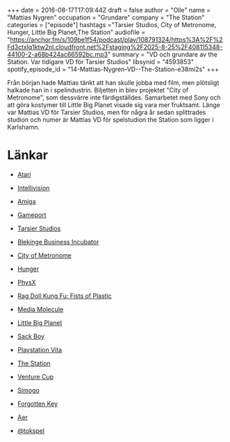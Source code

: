 +++
date = 2016-08-17T17:09:44Z
draft = false
author = "Olle"
name = "Mattias Nygren"
occupation = "Grundare"
company = "The Station"
categories = ["episode"]
hashtags ="Tarsier Studios, City of Metronome, Hunger, Little Big Planet,The Station"
audiofile = "https://anchor.fm/s/109be1f54/podcast/play/108791324/https%3A%2F%2Fd3ctxlq1ktw2nl.cloudfront.net%2Fstaging%2F2025-8-25%2F408115348-44100-2-a68b424ac66592bc.mp3"
summary = "VD och grundare av the Station. Var tidigare VD för Tarsier Studios"
libsynid = "4593853"
spotify_episode_id = "14-Mattias-Nygren-VD--The-Station-e38mi2s"
+++

Från början hade Mattias tänkt att han skulle jobba med film, men
plötsligt halkade han in i spelindustrin. Biljetten in blev projektet
"City of Metronome", som dessvärre inte färdigställdes. Samarbetet med
Sony och att göra kostymer till Little Big Planet visade sig vara mer
fruktsamt. Länge var Mattias VD för Tarsier Studios, men för några år
sedan splittrades studion och numer är Mattias VD för spelstudion the
Station som ligger i Karlshamn.

# Länkar

* [Atari](https://sv.wikipedia.org/wiki/Atari_ST)
* [Intellivision](https://www.youtube.com/watch?v=4yn52NTdV0c)
* [Amiga](https://www.youtube.com/watch?v=oP1nLzT_t0o)
* [Gameport](http://www.gameport.se/)
* [Tarsier Studios](http://tarsier.se/)
* [Blekinge Business Incubator](http://www.b-b-i.se/)
* [City of Metronome](https://www.youtube.com/watch?v=x-4KmBjE3oY)
* [Hunger](https://www.youtube.com/watch?v=5ctdjfUbLDE)
* [PhysX](https://en.wikipedia.org/wiki/PhysX)
* [Rag Doll Kung Fu: Fists of Plastic](https://www.youtube.com/watch?v=JwvzCvUbdNw)
* [Media Molecule](http://www.mediamolecule.com/)
* [Little Big Planet](https://www.youtube.com/watch?v=AGzOKbVC2r8)
* [Sack Boy](http://littlebigplanet.wikia.com/wiki/Sack_Person)
* [Playstation Vita](https://www.playstation.com/en-us/explore/psvita/)
* [The Station](http://www.station-interactive.com/)
* [Venture Cup](http://www.venturecup.se/english/)
* [Simogo](http://simogo.com/)
* [Forgotten Key](http://forgottenkey.se/)
* [Aer](https://www.youtube.com/watch?v=9Pd77KwZdT8&feature=youtu.be)

* [@tokspel](https://twitter.com/tokspel)
